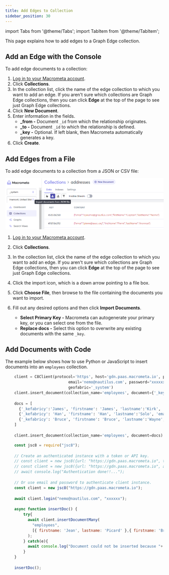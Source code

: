 ```yaml
---
title: Add Edges to Collection
sidebar_position: 30
---
```


import Tabs from '@theme/Tabs';
import TabItem from '@theme/TabItem';

This page explains how to add edges to a Graph Edge collection.

## Add an Edge with the Console

To add edge documents to a collection:

1. [Log in to your Macrometa account](https://auth.paas.macrometa.io/).
1. Click **Collections**.
2. In the collection list, click the name of the edge collection to which you want to add an edge. If you aren't sure which collections are Graph Edge collections, then you can click **Edge** at the top of the page to see just Graph Edge collections.
3. Click **New Document**.
4. Enter information in the fields.
   - **_from -** Document `_id` from which the relationship originates.
   - **_to -** Document `_id` to which the relationship is defined.
   - **_key -** Optional. If left blank, then Macrometa automatically generates a key.
5. Click **Create**.

## Add Edges from a File

To add edge documents to a collection from a JSON or CSV file:

![Import a Document](/img/collections/import-docs.png)

1. [Log in to your Macrometa account](https://auth.paas.macrometa.io/).
1. Click **Collections**.
1. In the collection list, click the name of the edge collection to which you want to add an edge. If you aren't sure which collections are Graph Edge collections, then you can click **Edge** at the top of the page to see just Graph Edge collections.
1. Click the import icon, which is a down arrow pointing to a file box.
1. Click **Choose File**, then browse to the file containing the documents you want to import.
1. Fill out any desired options and then click **Import Documents**.

   - **Select Primary Key -** Macrometa can autogenerate your primary key, or you can select one from the file.
   - **Replace docs -** Select this option to overwrite any existing documents with the same `_key`.

## Add Documents with Code

The example below shows how to use Python or JavaScript to insert documents into an `employees` collection.

<Tabs groupId="operating-systems">
  <TabItem value="py" label="Python">

```py
    client = C8Client(protocol='https', host='gdn.paas.macrometa.io', port=443,
                            email='nemo@nautilus.com', password="xxxxxx",
                            geofabric='_system')
    client.insert_document(collection_name='employees', document={'_key':'Jean', 'firstname': 'Jean', 'lastname':'Picard', 'email':'jean.picard@macrometa.io'})

    docs = [
      {'_kefabricy':'James', 'firstname': 'James', 'lastname':'Kirk', 'email':'james.kirk@mafabriccrometa.io'},
      {'_kefabricy': 'Han', 'firstname': 'Han', 'lastname':'Solo', 'email':'han.solo@macrfabricometa.io'},
      {'_kefabricy': 'Bruce', 'firstname': 'Bruce', 'lastname':'Wayne', 'email':'bruce.wayne@mfabricacrometa.io'}
    ]

    client.insert_document(collection_name='employees', document=docs)
```

  </TabItem>
  <TabItem value="js" label="Javascript">

```js
    const jsc8 = require("jsc8");

    // Create an authenticated instance with a token or API key.
    // const client = new jsc8({url: "https://gdn.paas.macrometa.io", token: "XXXX", fabricName: '_system'});
    // const client = new jsc8({url: "https://gdn.paas.macrometa.io", apiKey: "XXXX", fabricName: '_system'});
    // await console.log("Authentication done!!...");

    // Or use email and password to authenticate client instance.
    const client = new jsc8("https://gdn.paas.macrometa.io");

    await client.login("nemo@nautilus.com", "xxxxxx");

    async function insertDoc() {
        try{
          await client.insertDocumentMany(
            "employees",
            [{ firstname: 'Jean', lastname: 'Picard' },{ firstname: 'Bruce', lastname: 'Wayne' }]
          );
        } catch(e){
          await console.log("Document could not be inserted because "+ e);
        }
    }

    insertDoc();
```

</TabItem>
</Tabs>
